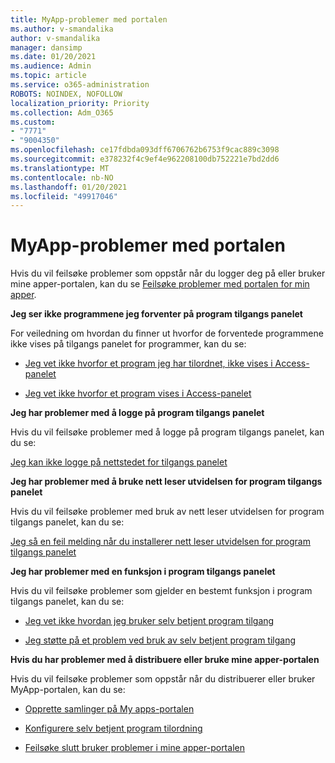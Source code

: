 ```yaml
---
title: MyApp-problemer med portalen
ms.author: v-smandalika
author: v-smandalika
manager: dansimp
ms.date: 01/20/2021
ms.audience: Admin
ms.topic: article
ms.service: o365-administration
ROBOTS: NOINDEX, NOFOLLOW
localization_priority: Priority
ms.collection: Adm_O365
ms.custom:
- "7771"
- "9004350"
ms.openlocfilehash: ce17fdbda093dff6706762b6753f9cac889c3098
ms.sourcegitcommit: e378232f4c9ef4e962208100db752221e7bd2dd6
ms.translationtype: MT
ms.contentlocale: nb-NO
ms.lasthandoff: 01/20/2021
ms.locfileid: "49917046"
---
```

# <a name="myapps-portal-issues"></a>MyApp-problemer med portalen

Hvis du vil feilsøke problemer som oppstår når du logger deg på eller bruker mine apper-portalen, kan du se [Feilsøke problemer med portalen for min apper](https://docs.microsoft.com/azure/active-directory/user-help/my-apps-portal-end-user-troubleshoot).

**Jeg ser ikke programmene jeg forventer på program tilgangs panelet**

For veiledning om hvordan du finner ut hvorfor de forventede programmene ikke vises på tilgangs panelet for programmer, kan du se:

- [Jeg vet ikke hvorfor et program jeg har tilordnet, ikke vises i Access-panelet](https://docs.microsoft.com/azure/active-directory/application-access-panel-unexpected-application-not-appearing/)
     
- [Jeg vet ikke hvorfor et program vises i Access-panelet](https://docs.microsoft.com/azure/active-directory/application-access-panel-unexpected-application-appears/)

**Jeg har problemer med å logge på program tilgangs panelet**

Hvis du vil feilsøke problemer med å logge på program tilgangs panelet, kan du se:

[Jeg kan ikke logge på nettstedet for tilgangs panelet](https://docs.microsoft.com/azure/active-directory/manage-apps/application-sign-in-other-problem-access-panel)

**Jeg har problemer med å bruke nett leser utvidelsen for program tilgangs panelet**

Hvis du vil feilsøke problemer med bruk av nett leser utvidelsen for program tilgangs panelet, kan du se:

[Jeg så en feil melding når du installerer nett leser utvidelsen for program tilgangs panelet](https://docs.microsoft.com/azure/active-directory/application-access-panel-extension-problem-installing/)

**Jeg har problemer med en funksjon i program tilgangs panelet**

Hvis du vil feilsøke problemer som gjelder en bestemt funksjon i program tilgangs panelet, kan du se:

- [Jeg vet ikke hvordan jeg bruker selv betjent program tilgang](https://docs.microsoft.com/azure/active-directory/manage-apps/access-panel-manage-self-service-access) 

- [Jeg støtte på et problem ved bruk av selv betjent program tilgang](https://docs.microsoft.com/azure/active-directory/manage-apps/access-panel-manage-self-service-access)
    
**Hvis du har problemer med å distribuere eller bruke mine apper-portalen**

Hvis du vil feilsøke problemer som oppstår når du distribuerer eller bruker MyApp-portalen, kan du se:

- [Opprette samlinger på My apps-portalen](https://docs.microsoft.com/azure/active-directory/manage-apps/access-panel-collections) 
    
- [Konfigurere selv betjent program tilordning](https://docs.microsoft.com/azure/active-directory/manage-apps/manage-self-service-access)
     
- [Feilsøke slutt bruker problemer i mine apper-portalen](https://docs.microsoft.com/azure/active-directory/user-help/my-apps-portal-end-user-troubleshoot)



